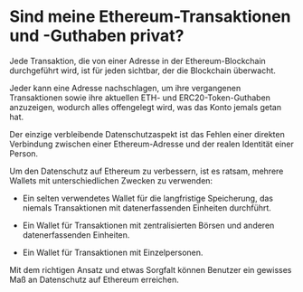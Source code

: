 # Sind meine Ethereum-Transaktionen und -Guthaben privat?

Jede Transaktion, die von einer Adresse in der Ethereum-Blockchain durchgeführt wird, ist für jeden sichtbar, der die Blockchain überwacht.

Jeder kann eine Adresse nachschlagen, um ihre vergangenen Transaktionen sowie ihre aktuellen ETH- und ERC20-Token-Guthaben anzuzeigen, wodurch alles offengelegt wird, was das Konto jemals getan hat.

Der einzige verbleibende Datenschutzaspekt ist das Fehlen einer direkten Verbindung zwischen einer Ethereum-Adresse und der realen Identität einer Person.

Um den Datenschutz auf Ethereum zu verbessern, ist es ratsam, mehrere Wallets mit unterschiedlichen Zwecken zu verwenden:

- Ein selten verwendetes Wallet für die langfristige Speicherung, das niemals Transaktionen mit datenerfassenden Einheiten durchführt.

- Ein Wallet für Transaktionen mit zentralisierten Börsen und anderen datenerfassenden Einheiten.

- Ein Wallet für Transaktionen mit Einzelpersonen.

Mit dem richtigen Ansatz und etwas Sorgfalt können Benutzer ein gewisses Maß an Datenschutz auf Ethereum erreichen.